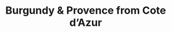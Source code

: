 ---
category: river
title: Burgundy & Provence from Cote d’Azur
class: burgundy-provence-from-cote-d-azur
cruiseline: Avalon Waterways - Avalon Affinity
special-info: Free VIP Transfers + VIP home pickup, Tips, Excursions & Drinks included
price: 1199
nights: 10
cruise-url: http://www.planetcruise.co.uk/avalon-waterways-cruises/avalon-affinity/17-october-2016/93056?utm_medium=referral&utm_source=secret-escapes&utm_campaign=website
---